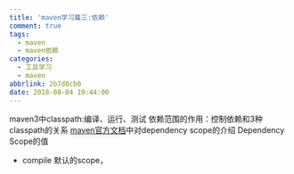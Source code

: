 ```yaml
---
title: 'maven学习篇三:依赖'
comment: true
tags:
  - maven
  - maven依赖
categories:
  - 工具学习
  - maven
abbrlink: 2b7d8cb0
date: 2018-08-04 19:44:00
---
```


maven3中classpath:编译、运行、测试
依赖范围的作用：控制依赖和3种classpath的关系
[maven官方文档](https://maven.apache.org/guides/introduction/introduction-to-dependency-mechanism.html)中对dependency scope的介绍
Dependency Scope的值
* compile 默认的scope，



